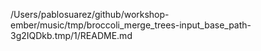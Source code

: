 /Users/pablosuarez/github/workshop-ember/music/tmp/broccoli_merge_trees-input_base_path-3g2IQDkb.tmp/1/README.md
